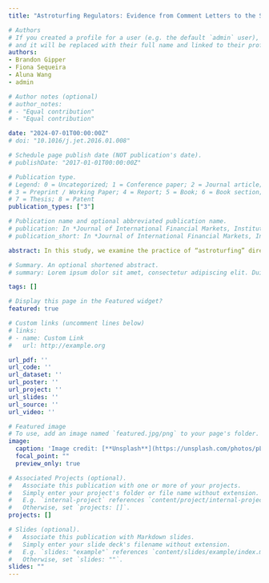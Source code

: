 ```yaml
---
title: "Astroturfing Regulators: Evidence from Comment Letters to the SEC"

# Authors
# If you created a profile for a user (e.g. the default `admin` user), write the username (folder name) here
# and it will be replaced with their full name and linked to their profile.
authors:
- Brandon Gipper
- Fiona Sequeira
- Aluna Wang
- admin

# Author notes (optional)
# author_notes:
# - "Equal contribution"
# - "Equal contribution"

date: "2024-07-01T00:00:00Z"
# doi: "10.1016/j.jet.2016.01.008"

# Schedule page publish date (NOT publication's date).
# publishDate: "2017-01-01T00:00:00Z"

# Publication type.
# Legend: 0 = Uncategorized; 1 = Conference paper; 2 = Journal article;
# 3 = Preprint / Working Paper; 4 = Report; 5 = Book; 6 = Book section;
# 7 = Thesis; 8 = Patent
publication_types: ["3"]

# Publication name and optional abbreviated publication name.
# publication: In *Journal of International Financial Markets, Institutions and Money*
# publication_short: In *Journal of International Financial Markets, Institutions and Money*

abstract: In this study, we examine the practice of “astroturfing” directed at financial regulators. Astroturfing is when unseen sponsors of a message (e.g., supporting or opposing proposed regulation) make it appear as if support or opposition originates from grassroots participants. To examine astroturfing, we use comment letters to the Securities and Exchange Commission (SEC). We seek to answer several related research questions. (1) What is the prevalence of astroturf lobbying among SEC proposals? (2) What types of proposals are targeted? (3) Is there any crossover with specific, identified lobbyists or lobbying groups? (4) Does astroturfing appear to be effective at influencing the progression of proposals to final rules? Overall, this study will contribute to the understanding of how various stakeholders participate in the financial regulatory process, including the use of duplicity to advance specific messages and affect regulation.

# Summary. An optional shortened abstract.
# summary: Lorem ipsum dolor sit amet, consectetur adipiscing elit. Duis posuere tellus ac convallis placerat. Proin tincidunt magna sed ex sollicitudin condimentum.

tags: []

# Display this page in the Featured widget?
featured: true

# Custom links (uncomment lines below)
# links:
# - name: Custom Link
#   url: http://example.org

url_pdf: ''
url_code: ''
url_dataset: ''
url_poster: ''
url_project: ''
url_slides: ''
url_source: ''
url_video: ''

# Featured image
# To use, add an image named `featured.jpg/png` to your page's folder.
image:
  caption: 'Image credit: [**Unsplash**](https://unsplash.com/photos/pLCdAaMFLTE)'
  focal_point: ""
  preview_only: true

# Associated Projects (optional).
#   Associate this publication with one or more of your projects.
#   Simply enter your project's folder or file name without extension.
#   E.g. `internal-project` references `content/project/internal-project/index.md`.
#   Otherwise, set `projects: []`.
projects: []

# Slides (optional).
#   Associate this publication with Markdown slides.
#   Simply enter your slide deck's filename without extension.
#   E.g. `slides: "example"` references `content/slides/example/index.md`.
#   Otherwise, set `slides: ""`.
slides: ""
---
```

